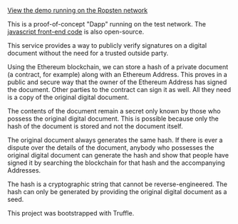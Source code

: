 [View the demo running on the Ropsten network](https://dadeg.github.io/ethereum-notary/)

This is a proof-of-concept "Dapp" running on the test network. The [javascript front-end code](https://github.com/dadeg/ethereum-notary) is also open-source.

This service provides a way to publicly verify signatures on a digital document without the need for a trusted outside party.

Using the Ethereum blockchain, we can store a hash of a private document (a contract, for example) along with an Ethereum Address. This proves in a public and secure way that the owner of the Ethereum Address has signed the document. Other parties to the contract can sign it as well. All they need is a copy of the original digital document.

The contents of the document remain a secret only known by those who possess the original digital document. This is possible because only the hash of the document is stored and not the document itself.

The original document always generates the same hash. If there is ever a dispute over the details of the document, anybody who possesses the original digital document can generate the hash and show that people have signed it by searching the blockchain for that hash and the accompanying Addresses.

The hash is a cryptographic string that cannot be reverse-engineered. The hash can only be generated by providing the original digital document as a seed.

This project was bootstrapped with Truffle.
